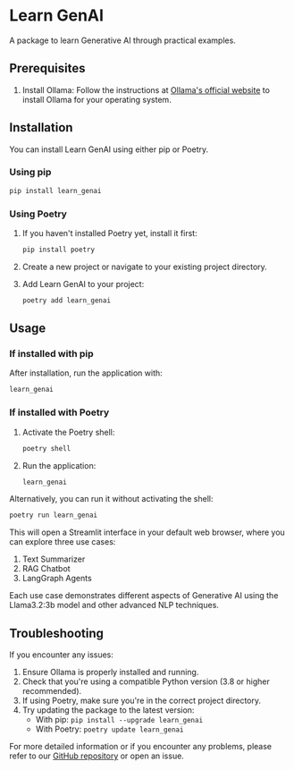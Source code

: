 
# Learn GenAI

A package to learn Generative AI through practical examples.

## Prerequisites

1. Install Ollama:
   Follow the instructions at [Ollama's official website](https://ollama.ai/) to install Ollama for your operating system.

## Installation

You can install Learn GenAI using either pip or Poetry.

### Using pip

```bash
pip install learn_genai
```

### Using Poetry

1. If you haven't installed Poetry yet, install it first:
   ```bash
   pip install poetry
   ```

2. Create a new project or navigate to your existing project directory.

3. Add Learn GenAI to your project:
   ```bash
   poetry add learn_genai
   ```

## Usage

### If installed with pip

After installation, run the application with:

```bash
learn_genai
```

### If installed with Poetry

1. Activate the Poetry shell:
   ```bash
   poetry shell
   ```

2. Run the application:
   ```bash
   learn_genai
   ```

Alternatively, you can run it without activating the shell:

```bash
poetry run learn_genai
```

This will open a Streamlit interface in your default web browser, where you can explore three use cases:

1. Text Summarizer
2. RAG Chatbot
3. LangGraph Agents

Each use case demonstrates different aspects of Generative AI using the Llama3.2:3b model and other advanced NLP techniques.

## Troubleshooting

If you encounter any issues:

1. Ensure Ollama is properly installed and running.
2. Check that you're using a compatible Python version (3.8 or higher recommended).
3. If using Poetry, make sure you're in the correct project directory.
4. Try updating the package to the latest version:
   - With pip: `pip install --upgrade learn_genai`
   - With Poetry: `poetry update learn_genai`

For more detailed information or if you encounter any problems, please refer to our [GitHub repository](https://github.com/fbanespo1/learn_genai) or open an issue.
```
